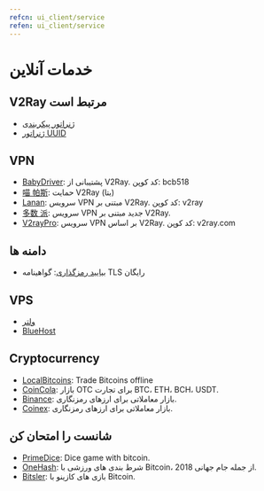 ```yaml
---
refcn: ui_client/service
refen: ui_client/service
---
```

# خدمات آنلاین

## V2Ray مرتبط است

* [ژنراتور پیکربندی](https://htfy96.github.io/v2ray-config-gen/)
* [ژنراتور UUID](https://www.uuidgenerator.net/)

## VPN

* [BabyDriver](http://babydriver.me/): پشتیبانی از V2Ray. کد کوپن: bcb518
* [喵 帕斯](https://xn--i2ru8q2qg.com/): حمایت V2Ray (بتا)
* [Lanan](https://xn--sjt174g.com/): سرویس VPN مبتنی بر V2Ray. کد کوپن: v2ray
* [多数 派](https://dspi.io/aff.php?aff=7): سرویس VPN جدید مبتنی بر V2Ray.
* [V2rayPro](https://myv2.us): سرویس VPN بر اساس V2Ray. کد کوپن: v2ray.com

## دامنه ها

* [بیایید رمزگذاری](https://letsencrypt.org/): گواهینامه TLS رایگان

## VPS

* [ولتر](https://www.vultr.com/?ref=7269307)
* [BlueHost](https://www.bluehost.com/track/v2ray/)

## Cryptocurrency

* [LocalBitcoins](https://localbitcoins.com/?ch=khtm): Trade Bitcoins offline
* [CoinCola](https://www.coincola.com/mobile/signup?ref=QAcvfy2g): بازار OTC برای تجارت BTC، ETH، BCH، USDT.
* [Binance](https://www.binance.com/?ref=35382451): بازار معاملاتی برای ارزهای رمزنگاری.
* [Coinex](https://www.coinex.com/account/signup?refer_code=r3fmp): بازار معاملاتی برای ارزهای رمزنگاری.

## شانست را امتحان کن

* [PrimeDice](https://primedice.com/?c=default): Dice game with bitcoin.
* [OneHash](https://www.onehash.com/?ap=56d52158f7e04b169ec54d): شرط بندی های ورزشی با Bitcoin، از جمله جام جهانی 2018.
* [Bitsler](https://www.bitsler.com/?ref=VictoriaR): بازی های کازینو با Bitcoin.